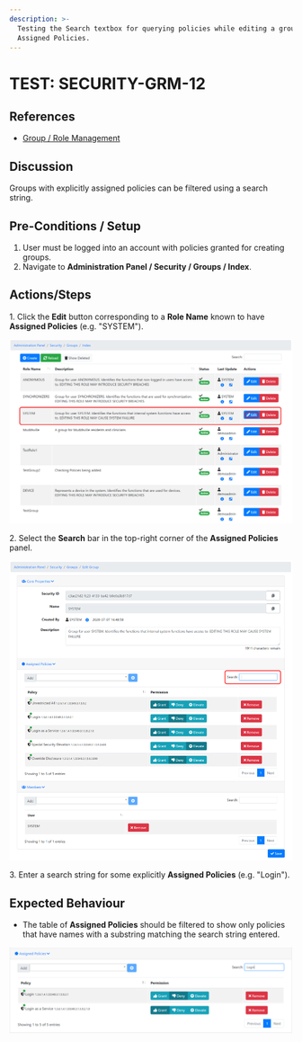 ```yaml
---
description: >-
  Testing the Search textbox for querying policies while editing a group's
  Assigned Policies.
---
```


# TEST: SECURITY-GRM-12

## References

* [Group / Role Management](../../../../../../operations-1/system-administration/security-administration/group-role-management.md)

## Discussion

Groups with explicitly assigned policies can be filtered using a search string.&#x20;

## Pre-Conditions / Setup

1. User must be logged into an account with policies granted for creating groups.
2. Navigate to **Administration Panel / Security / Groups / Index**.&#x20;

## Actions/Steps

1\. Click the **Edit** button corresponding to a **Role Name** known to have **Assigned Policies** (e.g. "SYSTEM").

![](<../../../../../../.gitbook/assets/image (377).png>)

2\. Select the **Search** bar in the top-right corner of the **Assigned Policies** panel.

![](<../../../../../../.gitbook/assets/image (363).png>)

3\. Enter a search string for some explicitly **Assigned Policies** (e.g. "Login").

## Expected Behaviour

* The table of **Assigned Policies** should be filtered to show only policies that have names with a substring matching the search string entered.&#x20;

![](<../../../../../../.gitbook/assets/image (362).png>)
